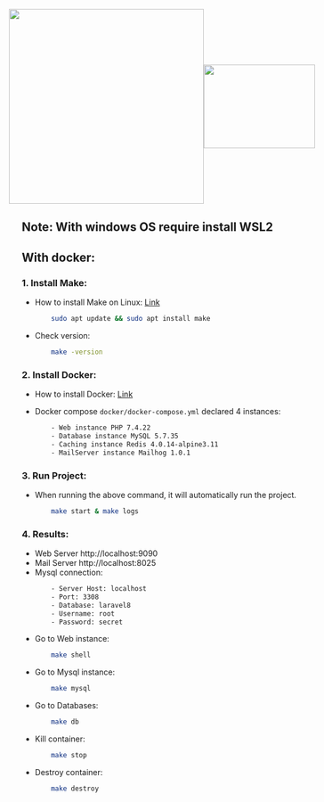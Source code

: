 <p align="center" style="justify-content: center; display:flex; align-items: center;">
    <a href="https://laravel.com" target="_blank"><img src="https://raw.githubusercontent.com/laravel/art/master/logo-lockup/5%20SVG/2%20CMYK/1%20Full%20Color/laravel-logolockup-cmyk-red.svg" width="350"></a> 
    <!-- <font size="7" style="margin-right: 30px; padding-bottom: 20px">+</font> -->
    <a href="https://www.docker.com/" target="_blank"><img src="https://avatars.githubusercontent.com/u/7739233?s=200&v=4" width="200" height="150"></a>
</p>


## Note: With windows OS require install WSL2
## With docker:

### 1. Install Make:
- How to install Make on Linux: [Link](https://linuxhint.com/install-make-ubuntu)

    ```bash
        sudo apt update && sudo apt install make
    ```
- Check version:

    ```bash
        make -version
    ```

### 2. Install Docker:

- How to install Docker: [Link](https://www.docker.com/)
- Docker compose `docker/docker-compose.yml` declared 4 instances:

    ```bash
        - Web instance PHP 7.4.22
        - Database instance MySQL 5.7.35
        - Caching instance Redis 4.0.14-alpine3.11
        - MailServer instance Mailhog 1.0.1
    ```

### 3. Run Project:

- When running the above command, it will automatically run the project.

    ```bash
        make start & make logs
    ```
### 4. Results:

- Web Server http://localhost:9090
- Mail Server http://localhost:8025
- Mysql connection:  
    ```bash
        - Server Host: localhost
        - Port: 3308
        - Database: laravel8
        - Username: root
        - Password: secret
    ```
- Go to Web instance: 
    ```bash
        make shell
    ```
- Go to Mysql instance: 
    ```bash
        make mysql
    ```
- Go to Databases: 
    ```bash
        make db
    ```
- Kill container: 
    ```bash
        make stop
    ```
- Destroy container: 
    ```bash
        make destroy
    ```
